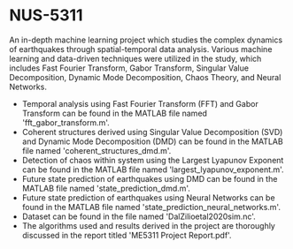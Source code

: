 # NUS-5311
An in-depth machine learning project which studies the complex dynamics of earthquakes through spatial-temporal data analysis. Various machine learning and data-driven techniques were utilized in the study, which includes Fast Fourier Transform, Gabor Transform, Singular Value Decomposition, Dynamic Mode Decomposition, Chaos Theory, and Neural Networks. 
- Temporal analysis using Fast Fourier Transform (FFT) and Gabor Transform can be found in the MATLAB file named 'fft_gabor_transform.m'.
- Coherent structures derived using Singular Value Decomposition (SVD) and Dynamic Mode Decomposition (DMD) can be found in the MATLAB file named 'coherent_structures_dmd.m'.
- Detection of chaos within system using the Largest Lyapunov Exponent can be found in the MATLAB file named 'largest_lyapunov_exponent.m'.
- Future state prediction of earthquakes using DMD can be found in the MATLAB file named 'state_prediction_dmd.m'.
- Future state prediction of earthquakes using Neural Networks can be found in the MATLAB file named 'state_prediction_neural_networks.m'.
- Dataset can be found in the file named 'DalZilioetal2020sim.nc'.
- The algorithms used and results derived in the project are thoroughly discussed in the report titled 'ME5311 Project Report.pdf'. 
